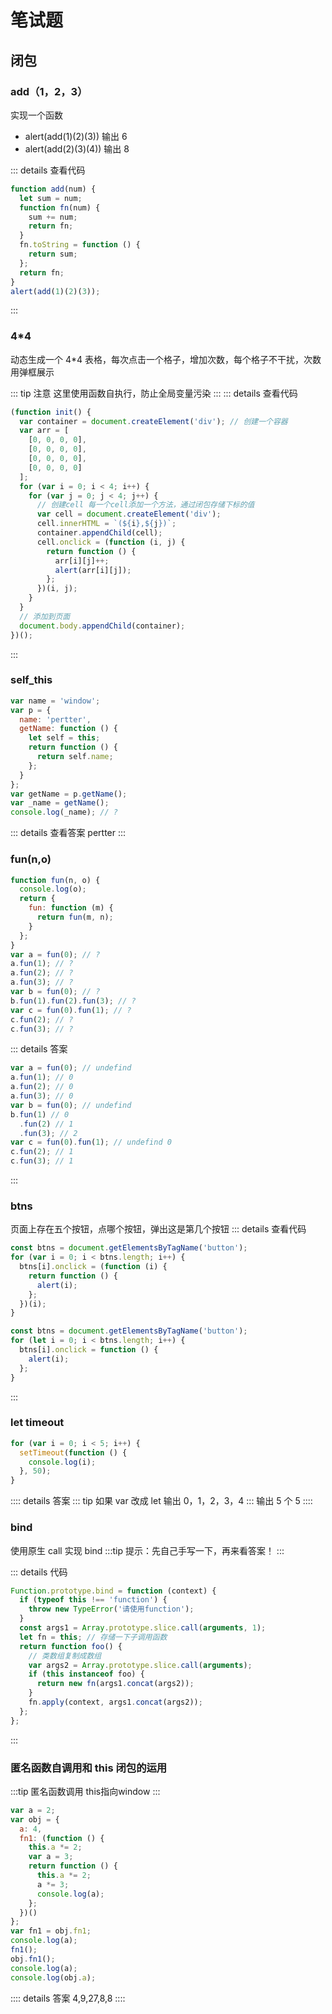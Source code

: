 # 笔试题

## 闭包

### add（1，2，3）

实现一个函数

- alert(add(1)(2)(3)) 输出 6
- alert(add(2)(3)(4)) 输出 8

::: details 查看代码

```js
function add(num) {
  let sum = num;
  function fn(num) {
    sum += num;
    return fn;
  }
  fn.toString = function () {
    return sum;
  };
  return fn;
}
alert(add(1)(2)(3));
```

:::

### 4\*4

动态生成一个 4\*4 表格，每次点击一个格子，增加次数，每个格子不干扰，次数用弹框展示

::: tip 注意
这里使用函数自执行，防止全局变量污染
:::
::: details 查看代码

```js
(function init() {
  var container = document.createElement('div'); // 创建一个容器
  var arr = [
    [0, 0, 0, 0],
    [0, 0, 0, 0],
    [0, 0, 0, 0],
    [0, 0, 0, 0]
  ];
  for (var i = 0; i < 4; i++) {
    for (var j = 0; j < 4; j++) {
      // 创建cell 每一个cell添加一个方法，通过闭包存储下标的值
      var cell = document.createElement('div');
      cell.innerHTML = `(${i},${j})`;
      container.appendChild(cell);
      cell.onclick = (function (i, j) {
        return function () {
          arr[i][j]++;
          alert(arr[i][j]);
        };
      })(i, j);
    }
  }
  // 添加到页面
  document.body.appendChild(container);
})();
```

:::

### self_this

```js
var name = 'window';
var p = {
  name: 'pertter',
  getName: function () {
    let self = this;
    return function () {
      return self.name;
    };
  }
};
var getName = p.getName();
var _name = getName();
console.log(_name); // ?
```

::: details 查看答案
pertter
:::

### fun(n,o)

```js
function fun(n, o) {
  console.log(o);
  return {
    fun: function (m) {
      return fun(m, n);
    }
  };
}
var a = fun(0); // ?
a.fun(1); // ?
a.fun(2); // ?
a.fun(3); // ?
var b = fun(0); // ?
b.fun(1).fun(2).fun(3); // ?
var c = fun(0).fun(1); // ?
c.fun(2); // ?
c.fun(3); // ?
```

::: details 答案

```js
var a = fun(0); // undefind
a.fun(1); // 0
a.fun(2); // 0
a.fun(3); // 0
var b = fun(0); // undefind
b.fun(1) // 0
  .fun(2) // 1
  .fun(3); // 2
var c = fun(0).fun(1); // undefind 0
c.fun(2); // 1
c.fun(3); // 1
```

:::

### btns

页面上存在五个按钮，点哪个按钮，弹出这是第几个按钮
::: details 查看代码
<CodeGroup>
<CodeGroupItem title="es5">

```js
const btns = document.getElementsByTagName('button');
for (var i = 0; i < btns.length; i++) {
  btns[i].onclick = (function (i) {
    return function () {
      alert(i);
    };
  })(i);
}
```

  </CodeGroupItem>

  <CodeGroupItem title="es6" active>

```js
const btns = document.getElementsByTagName('button');
for (let i = 0; i < btns.length; i++) {
  btns[i].onclick = function () {
    alert(i);
  };
}
```

  </CodeGroupItem>
</CodeGroup>

:::

### let timeout

```js
for (var i = 0; i < 5; i++) {
  setTimeout(function () {
    console.log(i);
  }, 50);
}
```

:::: details 答案
::: tip
如果 var 改成 let 输出 0，1，2，3，4
:::
输出 5 个 5
::::

### bind

使用原生 call 实现 bind
:::tip
提示：先自己手写一下，再来看答案！
:::

::: details 代码

```js
Function.prototype.bind = function (context) {
  if (typeof this !== 'function') {
    throw new TypeError('请使用function');
  }
  const args1 = Array.prototype.slice.call(arguments, 1);
  let fn = this; // 存储一下子调用函数
  return function foo() {
    // 类数组复制成数组
    var args2 = Array.prototype.slice.call(arguments);
    if (this instanceof foo) {
      return new fn(args1.concat(args2));
    }
    fn.apply(context, args1.concat(args2));
  };
};
```

:::

### 匿名函数自调用和 this 闭包的运用

:::tip
匿名函数调用 this指向window
:::

```js
var a = 2;
var obj = {
  a: 4,
  fn1: (function () {
    this.a *= 2;
    var a = 3;
    return function () {
      this.a *= 2;
      a *= 3;
      console.log(a);
    };
  })()
};
var fn1 = obj.fn1;
console.log(a);
fn1();
obj.fn1();
console.log(a);
console.log(obj.a);
```

:::: details 答案
4,9,27,8,8
::::
